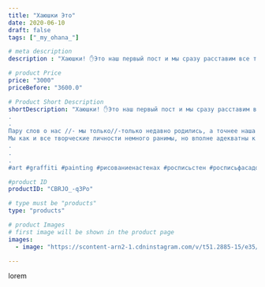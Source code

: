 ```yaml
---
title: "Хаюшки Это"
date: 2020-06-10
draft: false
tags: ["_my_ohana_"]

# meta description
description : "Хаюшки! ✋Это наш первый пост и мы сразу расставим все точки над I //-здесь не будет нудных постов, здесь не будет надоедливых продаж, здесь будет весело, ярко и"

# product Price
price: "3000"
priceBefore: "3600.0"

# Product Short Description
shortDescription: "Хаюшки! ✋Это наш первый пост и мы сразу расставим все точки над I //-здесь не будет нудных постов, здесь не будет надоедливых продаж, здесь будет весело, ярко и интересно!
.
.
Пару слов о нас //- мы только//-только недавно родились, а точнее наша команда, но мы имеем огромные амбиции, а самое главное неимоверное желание творить и раскрасить наш край яркими красками. .
Мы как и все творческие личности немного ранимы, но вполне адекватны к критике. Мы создаем красоту как внутри здания, так и вне. Мы украшаем интерьер, создаем красивые кулоны, фотографируем людей и кто его знает куда нас занесет в будущем //- а пока, будем рады знакомству команда художников //-Оля и Геля)
.
.
.
#art #graffiti #painting #рисованиенастенах #росписьстен #росписьфасадов #художниккмв #росписьстенкмв #декорстен #пятигорск"

#product ID
productID: "CBRJO_-q3Po"

# type must be "products"
type: "products"

# product Images
# first image will be shown in the product page
images:
  - image: "https://scontent-arn2-1.cdninstagram.com/v/t51.2885-15/e35/s1080x1080/103611860_1625054017642155_161678457830009191_n.jpg?tp=1&_nc_ht=scontent-arn2-1.cdninstagram.com&_nc_cat=103&_nc_ohc=7ciHvdxJB6oAX_1MXUu&ccb=7-4&oh=943c689a4146a717721dd02149c82f70&oe=6083EF4F&_nc_sid=86f79a&ig_cache_key=MjMyODY4MzA5NTUxNTY4OTk2MA%3D%3D.2-ccb7-4"

---
```

lorem

